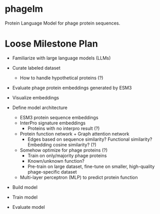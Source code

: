 # phagelm
Protein Language Model for phage protein sequences.

# Loose Milestone Plan

- Familiarize with large language models (LLMs)
- Curate labeled dataset
    - How to handle hypothetical proteins (?)
- Evaluate phage protein embeddings generated by ESM3
- Visualize embeddings

- Define model architecture
    - ESM3 protein sequence embeddings
    - InterPro signature embeddings
        - Proteins with no interpro result (?)
    - Protein function network + Graph attention network
        - Edges based on sequence similarity? Functional similarity? Embedding cosine similarity? (?)
    - Somehow optimize for phage proteins (?)
        - Train on only/majority phage proteins
        - Known/unknown function?
        - Pre-train on large dataset, fine-tune on smaller, high-quality phage-specific dataset
    - Multi-layer perceptron (MLP) to predict protein function

- Build model
- Train model
- Evaluate model